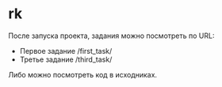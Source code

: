 rk
==

После запуска проекта, задания можно посмотреть по URL:

- Первое задание /first_task/
- Третье задание /third_task/

Либо можно посмотреть код в исходниках. 

